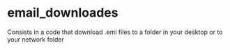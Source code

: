 # email_downloades
Consists in a code that download .eml files to a folder in your desktop or to your network folder
